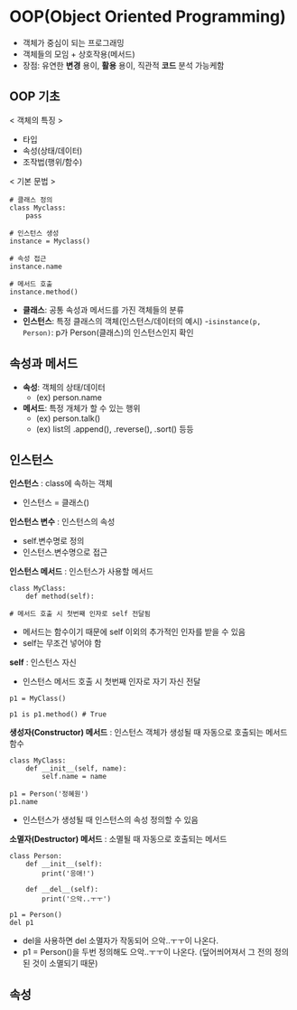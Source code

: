 # OOP(Object Oriented Programming)
- 객체가 중심이 되는 프로그래밍
- 객체들의 모임 + 상호작용(메서드)
- 장점: 유연한 **변경** 용이, **활용** 용이, 직관적 **코드** 분석 가능케함
## OOP 기초
< 객체의 특징 >
- 타입
- 속성(상태/데이터)
- 조작법(행위/함수)

< 기본 문법 >
```
# 클래스 정의
class Myclass:
    pass

# 인스턴스 생성
instance = Myclass()

# 속성 접근
instance.name

# 메서드 호출
instance.method()
```

- **클래스**: 공통 속성과 메서드를 가진 객체들의 분류
- **인스턴스**: 특정 클래스의 객체(인스턴스/데이터의 예시)
-`isinstance(p, Person)`: p가 Person(클래스)의 인스턴스인지 확인

## 속성과 메서드
- **속성**: 객체의 상태/데이터
  - (ex) person.name
- **메서드**: 특정 개체가 할 수 있는 행위
  - (ex) person.talk()
  - (ex) list의 .append(), .reverse(), .sort() 등등


## 인스턴스
**인스턴스** : class에 속하는 객체
- 인스턴스 = 클래스()

**인스턴스 변수** : 인스턴스의 속성
- self.변수명로 정의
- 인스턴스.변수명으로 접근

**인스턴스 메서드** : 인스턴스가 사용할 메서드
```
class MyClass:
    def method(self):

# 메서드 호출 시 첫번째 인자로 self 전달됨
```
- 메서드는 함수이기 때문에 self 이외의 추가적인 인자를 받을 수 있음
- self는 무조건 넣어야 함

**self** : 인스턴스 자신
- 인스턴스 메서드 호출 시 첫번째 인자로 자기 자신 전달
```
p1 = MyClass()

p1 is p1.method() # True
```
**생성자(Constructor) 메서드** : 인스턴스 객체가 생성될 때 자동으로 호출되는 메서드 함수
```
class MyClass:
    def __init__(self, name):
        self.name = name

p1 = Person('정혜원')
p1.name
```
- 인스턴스가 생성될 때 인스턴스의 속성 정의할 수 있음

**소멸자(Destructor) 메서드** : 소멸될 때 자동으로 호출되는 메서드
```
class Person:
    def __init__(self):
        print('응애!')
      
    def __del__(self):
        print('으악..ㅜㅜ')

p1 = Person()
del p1
```
- del을 사용하면 del 소멸자가 작동되어 으악..ㅜㅜ이 나온다.
- p1 = Person()을 두번 정의해도 으악..ㅜㅜ이 나온다. (덮어씌어져서 그 전의 정의된 것이 소멸되기 때문)

## 속성


